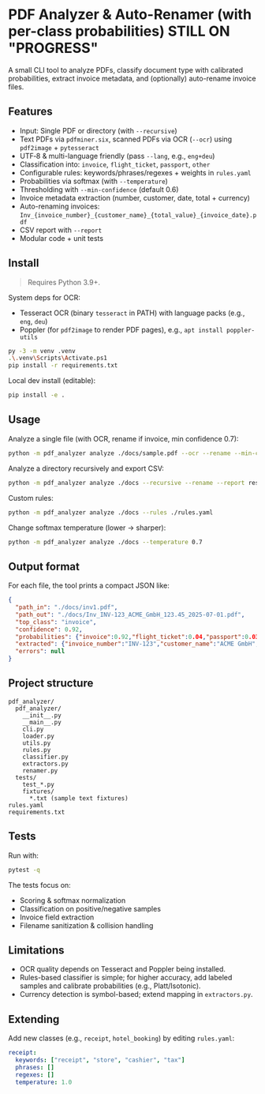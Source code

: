 
# PDF Analyzer & Auto-Renamer (with per-class probabilities) STILL ON "PROGRESS"

A small CLI tool to analyze PDFs, classify document type with calibrated probabilities, extract invoice metadata, and (optionally) auto-rename invoice files.

## Features

- Input: Single PDF or directory (with `--recursive`)
- Text PDFs via `pdfminer.six`, scanned PDFs via OCR (`--ocr`) using `pdf2image` + `pytesseract`
- UTF‑8 & multi-language friendly (pass `--lang`, e.g., `eng+deu`)
- Classification into: `invoice`, `flight_ticket`, `passport`, `other`
- Configurable rules: keywords/phrases/regexes + weights in `rules.yaml`
- Probabilities via softmax (with `--temperature`)
- Thresholding with `--min-confidence` (default 0.6)
- Invoice metadata extraction (number, customer, date, total + currency)
- Auto-renaming invoices: `Inv_{invoice_number}_{customer_name}_{total_value}_{invoice_date}.pdf`
- CSV report with `--report`
- Modular code + unit tests

## Install

> Requires Python 3.9+.

System deps for OCR:
- Tesseract OCR (binary `tesseract` in PATH) with language packs (e.g., `eng`, `deu`)
- Poppler (for `pdf2image` to render PDF pages), e.g., `apt install poppler-utils`

```bash
py -3 -m venv .venv
.\.venv\Scripts\Activate.ps1
pip install -r requirements.txt
```

Local dev install (editable):
```bash
pip install -e .
```

## Usage

Analyze a single file (with OCR, rename if invoice, min confidence 0.7):
```bash
python -m pdf_analyzer analyze ./docs/sample.pdf --ocr --rename --min-confidence 0.7
```

Analyze a directory recursively and export CSV:
```bash
python -m pdf_analyzer analyze ./docs --recursive --rename --report results.csv
```

Custom rules:
```bash
python -m pdf_analyzer analyze ./docs --rules ./rules.yaml
```

Change softmax temperature (lower -> sharper):
```bash
python -m pdf_analyzer analyze ./docs --temperature 0.7
```

## Output format

For each file, the tool prints a compact JSON like:
```json
{
  "path_in": "./docs/inv1.pdf",
  "path_out": "./docs/Inv_INV-123_ACME_GmbH_123.45_2025-07-01.pdf",
  "top_class": "invoice",
  "confidence": 0.92,
  "probabilities": {"invoice":0.92,"flight_ticket":0.04,"passport":0.03,"other":0.01},
  "extracted": {"invoice_number":"INV-123","customer_name":"ACME GmbH","invoice_date":"2025-07-01","total_value":123.45,"currency":"EUR"},
  "errors": null
}
```

## Project structure

```
pdf_analyzer/
  pdf_analyzer/
    __init__.py
    __main__.py
    cli.py
    loader.py
    utils.py
    rules.py
    classifier.py
    extractors.py
    renamer.py
  tests/
    test_*.py
    fixtures/
      *.txt (sample text fixtures)
rules.yaml
requirements.txt
```

## Tests

Run with:
```bash
pytest -q
```

The tests focus on:
- Scoring & softmax normalization
- Classification on positive/negative samples
- Invoice field extraction
- Filename sanitization & collision handling

## Limitations

- OCR quality depends on Tesseract and Poppler being installed.
- Rules-based classifier is simple; for higher accuracy, add labeled samples and calibrate probabilities (e.g., Platt/Isotonic).
- Currency detection is symbol-based; extend mapping in `extractors.py`.

## Extending

Add new classes (e.g., `receipt`, `hotel_booking`) by editing `rules.yaml`:
```yaml
receipt:
  keywords: ["receipt", "store", "cashier", "tax"]
  phrases: []
  regexes: []
  temperature: 1.0
```


